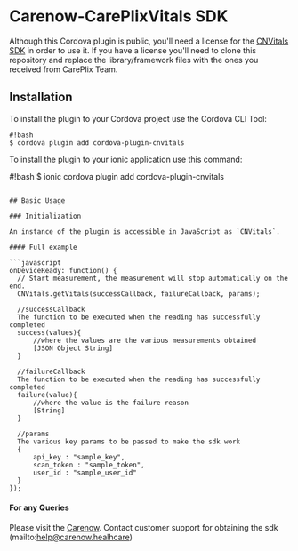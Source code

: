 # Carenow-CarePlixVitals SDK

Although this Cordova plugin is public, you'll need a license for the [CNVitals SDK](http://www.carenowvitals.com/) in order to use it.
If you have a license you'll need to clone this repository and replace the library/framework files with the ones you received from CarePlix Team.

## Installation

To install the plugin to your Cordova project use the Cordova CLI Tool:

```
#!bash
$ cordova plugin add cordova-plugin-cnvitals  
```

To install the plugin to your ionic application use this command:

#!bash
$ ionic cordova plugin add cordova-plugin-cnvitals  

````

## Basic Usage

### Initialization

An instance of the plugin is accessible in JavaScript as `CNVitals`.

#### Full example

```javascript
onDeviceReady: function() {
  // Start measurement, the measurement will stop automatically on the end.
  CNVitals.getVitals(successCallback, failureCallback, params);

  //successCallback
  The function to be executed when the reading has successfully completed
  success(values){
      //where the values are the various measurements obtained 
      [JSON Object String]
  }

  //failureCallback
  The function to be executed when the reading has successfully completed
  failure(value){
      //where the value is the failure reason
      [String]
  }

  //params
  The various key params to be passed to make the sdk work
  {
      api_key : "sample_key",
      scan_token : "sample_token",
      user_id : "sample_user_id"
  } 
});
````


#### For any Queries

Please visit the [Carenow](https://www.carenow.healthcare).
Contact customer support for obtaining the sdk
(mailto:help@carenow.healhcare)
